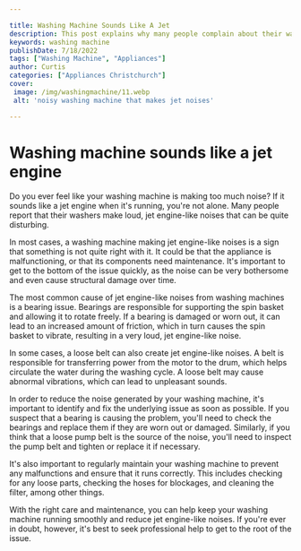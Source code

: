 ```yaml
---

title: Washing Machine Sounds Like A Jet
description: This post explains why many people complain about their washing machines making loud, jet engine-like noises and provides tips on how to reduce the noise, so if you're dealing with a noisy washing machine, read on to find out how to fix it.
keywords: washing machine
publishDate: 7/18/2022
tags: ["Washing Machine", "Appliances"]
author: Curtis
categories: ["Appliances Christchurch"]
cover: 
 image: /img/washingmachine/11.webp
 alt: 'noisy washing machine that makes jet noises'

---
```


# Washing machine sounds like a jet engine

Do you ever feel like your washing machine is making too much noise? If it sounds like a jet engine when it's running, you're not alone. Many people report that their washers make loud, jet engine-like noises that can be quite disturbing.

In most cases, a washing machine making jet engine-like noises is a sign that something is not quite right with it. It could be that the appliance is malfunctioning, or that its components need maintenance. It's important to get to the bottom of the issue quickly, as the noise can be very bothersome and even cause structural damage over time.

The most common cause of jet engine-like noises from washing machines is a bearing issue. Bearings are responsible for supporting the spin basket and allowing it to rotate freely. If a bearing is damaged or worn out, it can lead to an increased amount of friction, which in turn causes the spin basket to vibrate, resulting in a very loud, jet engine-like noise.

In some cases, a loose belt can also create jet engine-like noises. A belt is responsible for transferring power from the motor to the drum, which helps circulate the water during the washing cycle. A loose belt may cause abnormal vibrations, which can lead to unpleasant sounds.

In order to reduce the noise generated by your washing machine, it's important to identify and fix the underlying issue as soon as possible. If you suspect that a bearing is causing the problem, you'll need to check the bearings and replace them if they are worn out or damaged. Similarly, if you think that a loose pump belt is the source of the noise, you'll need to inspect the pump belt and tighten or replace it if necessary.

It's also important to regularly maintain your washing machine to prevent any malfunctions and ensure that it runs correctly. This includes checking for any loose parts, checking the hoses for blockages, and cleaning the filter, among other things.

With the right care and maintenance, you can help keep your washing machine running smoothly and reduce jet engine-like noises. If you're ever in doubt, however, it's best to seek professional help to get to the root of the issue.